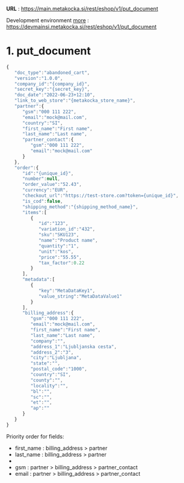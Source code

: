 **URL** : https://main.metakocka.si/rest/eshop/v1/put_document

Development environment [more](https://metakocka.freshdesk.com/a/solutions/articles/3000088225) : https://devmainsi.metakocka.si/rest/eshop/v1/put_document

# 1. put_document

```javascript
{
   "doc_type":"abandoned_cart",
   "version":"1.0.0",
   "company_id":"{company_id}",
   "secret_key":"{secret_key}",
   "doc_date":"2022-06-23+12:10",
   "link_to_web_store":"{metakocka_store_name}",
   "partner":{
      "gsm":"000 111 222",
      "email":"mock@mail.com",
      "country":"SI",
      "first_name":"First name",
      "last_name":"Last name",
      "partner_contact":{
         "gsm":"000 111 222",
         "email":"mock@mail.com"
      }
   },
   "order":{
      "id":"{unique_id}",
      "number":null,
      "order_value":"52.43",
      "currency":"EUR",
      "checkout_url":"https://test-store.com?token={unique_id}",
      "is_cod":false,
      "shipping_method":"{shipping_method_name}",
      "items":[
         {
            "id":"123",
            "variation_id":"432",
            "sku":"SKU123",
            "name":"Product name",
            "quantity":"1",
            "unit":"kos",
            "price":"55.55",
            "tax_factor":0.22
         }
      ],
      "metadata":[
         {
            "key":"MetaDataKey1",
            "value_string":"MetaDataValue1"
         }
      ],
      "billing_address":{
         "gsm":"000 111 222",
         "email":"mock@mail.com",
         "first_name":"First name",
         "last_name":"Last name",
         "company":"",
         "address_1":"Ljubljanska cesta",
         "address_2":"3",
         "city":"Ljubljana",
         "state":"",
         "postal_code":"1000",
         "country":"SI",
         "county":"",
         "locality":"",
         "bl":"",
         "sc":"",
         "et":"",
         "ap":""
      }
   }
}
```

Priority order for fields:
* first_name : billing_address > partner
* last_name : billing_address > partner
* 
* gsm : partner > billing_address > partner_contact
* email : partner > billing_address > partner_contact
